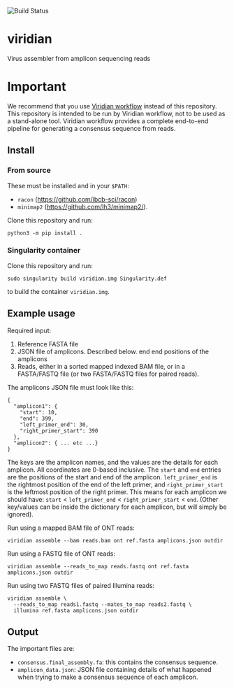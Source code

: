 ![Build Status](https://github.com/iqbal-lab-org/viridian/actions/workflows/build.yaml/badge.svg)

# viridian
Virus assembler from amplicon sequencing reads

# Important
We recommend that you use
[Viridian workflow](https://github.com/iqbal-lab-org/viridian_workflow) instead of
this repository. This repository is intended to be run by
Viridian workflow, not to be used as a stand-alone tool.
Viridian workflow provides a complete end-to-end pipeline for
generating a consensus sequence from reads.

## Install

### From source
These must be installed and in your `$PATH`:
* `racon` (https://github.com/lbcb-sci/racon)
* `minimap2` (https://github.com/lh3/minimap2/).


Clone this repository and run:
```
python3 -m pip install .
```

### Singularity container
Clone this repository and run:
```
sudo singularity build viridian.img Singularity.def
```
to build the container `viridian.img`.


## Example usage

Required input:
1. Reference FASTA file
2. JSON file of amplicons. Described below.
   end end positions of the amplicons
3. Reads, either in a sorted mapped indexed BAM file, or in a FASTA/FASTQ file
(or two FASTA/FASTQ files for paired reads).

The amplicons JSON file must look like this:
```
{
  "amplicon1": {
    "start": 10,
    "end": 399,
    "left_primer_end": 30,
    "right_primer_start": 390
  },
  "amplicon2": { ... etc ...}
}
```
The keys are the amplicon names, and the values are the details for each
amplicon.
All coordinates are 0-based inclusive.
The `start` and `end` entries are the positions of the start and end of the
amplicon.
`left_primer_end` is the rightmost position of the end of the left primer,
and `right_primer_start` is the leftmost position
of the right primer. This means for each amplicon we should have:
`start` < `left_primer_end` < `right_primer_start` < `end`.
(Other key/values can be inside the dictionary
for each amplicon, but will simply be ignored).


Run using a mapped BAM file of ONT reads:
```
viridian assemble --bam reads.bam ont ref.fasta amplicons.json outdir
```

Run using a FASTQ file of ONT reads:
```
viridian assemble --reads_to_map reads.fastq ont ref.fasta amplicons.json outdir
```

Run using two FASTQ files of paired Illumina reads:
```
viridian assemble \
  --reads_to_map reads1.fastq --mates_to_map reads2.fastq \
  illumina ref.fasta amplicons.json outdir
```


## Output

The important files are:
* `consensus.final_assembly.fa`: this contains the consensus sequence.
* `amplicon_data.json`: JSON file containing details of what happened when
  trying to make a consensus sequence of each amplicon.

